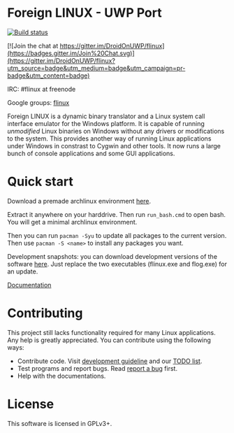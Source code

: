 Foreign LINUX - UWP Port
======

[![Build status](https://ci.appveyor.com/api/projects/status/a340ver0l85l14tf?svg=true)](https://ci.appveyor.com/project/wishstudio/flinux)

[![Join the chat at https://gitter.im/DroidOnUWP/flinux](https://badges.gitter.im/Join%20Chat.svg)](https://gitter.im/DroidOnUWP/flinux?utm_source=badge&utm_medium=badge&utm_campaign=pr-badge&utm_content=badge)

IRC: #flinux at freenode

Google groups: [flinux](https://groups.google.com/forum/#!forum/flinux)

Foreign LINUX is a dynamic binary translator and a Linux system call interface emulator for the Windows platform. It is capable of running *unmodified* Linux binaries on Windows without any drivers or modifications to the system. This provides another way of running Linux applications under Windows in constrast to Cygwin and other tools. It now runs a large bunch of console applications and some GUI applications.

Quick start
=====
Download a premade archlinux environment [here](https://xysun.me/static/flinux-archlinux.7z).

Extract it anywhere on your harddrive. Then run `run_bash.cmd` to open bash. You will get a minimal archlinux environment.

Then you can run `pacman -Syu` to update all packages to the current version. Then use `pacman -S <name>` to install any packages you want.

Development snapshots: you can download development versions of the software [here](https://ci.appveyor.com/project/wishstudio/flinux/build/artifacts). Just replace the two executables (flinux.exe and flog.exe) for an update.

[Documentation](https://github.com/wishstudio/flinux/wiki)

Contributing
=====
This project still lacks functionality required for many Linux applications. Any help is greatly appreciated. You can contribute using the following ways:

* Contribute code. Visit [development guideline](https://github.com/wishstudio/flinux/wiki/Development-Guideline) and our [TODO list](https://github.com/wishstudio/flinux/wiki/TODO-List).
* Test programs and report bugs. Read [report a bug](https://github.com/wishstudio/flinux/wiki/Report-a-bug) first.
* Help with the documentations.

License
=====
This software is licensed in GPLv3+.

